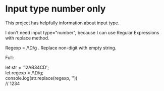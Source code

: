 # Input type number only #
  
This project has helpfully information about input type.  
  
I don't need input type="number", because I can use Regular Expressions
with replace method.  
  
Regexp = /\D/g . Replace non-digit with empty string.

Full:

let str = '12AB34CD';  
let regexp = /\D/g;  
console.log(str.replace(regexp, ''))  
// 1234
